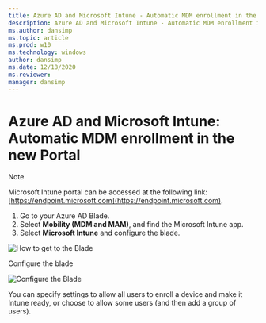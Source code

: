 ```yaml
---
title: Azure AD and Microsoft Intune - Automatic MDM enrollment in the new Portal
description: Azure AD and Microsoft Intune - Automatic MDM enrollment in the new portal
ms.author: dansimp
ms.topic: article
ms.prod: w10
ms.technology: windows
author: dansimp
ms.date: 12/18/2020
ms.reviewer: 
manager: dansimp
---
```


# Azure AD and Microsoft Intune: Automatic MDM enrollment in the new Portal 

> [!NOTE]
> Microsoft Intune portal can be accessed at the following link: [https://endpoint.microsoft.com](https://endpoint.microsoft.com).   

1. Go to your Azure AD Blade.
2. Select **Mobility (MDM and MAM)**, and find the Microsoft Intune app.
3. Select **Microsoft Intune** and configure the blade. 

![How to get to the Blade](images/azure-mdm-intune.png) 

Configure the blade                                                                      

![Configure the Blade](images/azure-intune-configure-scope.png) 

You can specify settings to allow all users to enroll a device and make it Intune ready, or choose to allow some users (and then add a group of users). 
